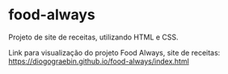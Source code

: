 # food-always
Projeto de site de receitas, utilizando HTML e CSS. 

 Link para visualização do projeto Food Always, site de receitas: 
 https://diogograebin.github.io/food-always/index.html